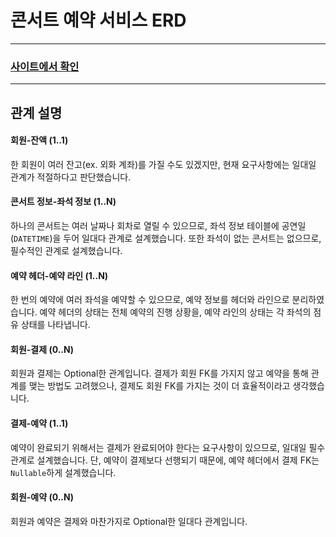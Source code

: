 # 콘서트 예약 서비스 ERD

---

### [사이트에서 확인](https://www.erdcloud.com/d/CEhw9CcuihD4dqEdF)

---
## 관계 설명
#### 회원-잔액 (1..1)
한 회원이 여러 잔고(ex. 외화 계좌)를 가질 수도 있겠지만, 현재 요구사항에는 일대일 관계가 적절하다고 판단했습니다.
#### 콘서트 정보-좌석 정보 (1..N)
하나의 콘서트는 여러 날짜나 회차로 열릴 수 있으므로, 좌석 정보 테이블에 공연일(`DATETIME`)을 두어 일대다 관계로 설계했습니다.
또한 좌석이 없는 콘서트는 없으므로, 필수적인 관계로 설계했습니다.
#### 예약 헤더-예약 라인 (1..N)
한 번의 예약에 여러 좌석을 예약할 수 있으므로, 예약 정보를 헤더와 라인으로 분리하였습니다.
예약 헤더의 상태는 전체 예약의 진행 상황을, 예약 라인의 상태는 각 좌석의 점유 상태를 나타냅니다.
#### 회원-결제 (0..N)
회원과 결제는 Optional한 관계입니다. 결제가 회원 FK를 가지지 않고 예약을 통해 관계를 맺는 방법도 고려했으나, 
결제도 회원 FK를 가지는 것이 더 효율적이라고 생각했습니다.
#### 결제-예약 (1..1)
예약이 완료되기 위해서는 결제가 완료되어야 한다는 요구사항이 있으므로, 일대일 필수 관계로 설계했습니다.
단, 예약이 결제보다 선행되기 때문에, 예약 헤더에서 결제 FK는 `Nullable`하게 설계했습니다.
#### 회원-예약 (0..N)
회원과 예약은 결제와 마찬가지로 Optional한 일대다 관계입니다.
